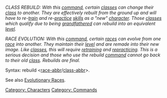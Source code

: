 *CLASS REBUILD: With this [command](:Category:_Commands.md "wikilink"),
certain [classes](:Category:_Classes.md "wikilink") can change their
[class](:Category:_Classes.md "wikilink") to another. They are
effectively rebuilt from the ground up and will have to
re-[train](Train.md "wikilink") and
re-[practice](Practice.md "wikilink")
[skills](:Category:_Skills_And_Spells.md "wikilink") as a "new"
[character](:Category:_Characters.md "wikilink"). Those
[classes](:Category:_Classes.md "wikilink") which qualify due to being
[grandfathered](:Category:_Grandfathered_Classes.md "wikilink") can
rebuild into an equivalent [level](Level.md "wikilink").*

*RACE EVOLUTION: With this [command](:Category:_Commands.md "wikilink"),
certain [races](:Category:_Races.md "wikilink") can evolve from one
[race](:Category:_Races.md "wikilink") into another. They maintain their
[level](Level.md "wikilink") and are remade into their new image. Like
[classes](:Category:_Classes.md "wikilink"), this will require
[retraining](Train.md "wikilink") and
[repracticing](Practice.md "wikilink"). This is a serious decision and
those who use the rebuild [command](:Category:_Commands.md "wikilink")
cannot go back to their old [class](:Category:_Classes.md "wikilink").
Rebuilds are final.*

Syntax: rebuild <password>
\<[race-abbr](:Category:_Races.md "wikilink")/[class-abbr](:Category:_Classes.md "wikilink")\>.

See also [Evolutionary
Races](:Category:_Evolutionary_Races.md "wikilink").

[Category: Characters](Category:_Characters "wikilink") [Category:
Commands](Category:_Commands "wikilink")
